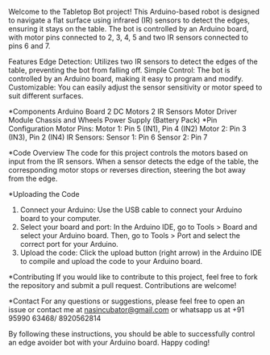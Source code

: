 Welcome to the Tabletop Bot project! This Arduino-based robot is designed to navigate a flat surface using infrared (IR) sensors to detect the edges, ensuring it stays on the table. The bot is controlled by an Arduino board, with motor pins connected to 2, 3, 4, 5 and two IR sensors connected to pins 6 and 7.

Features
Edge Detection: Utilizes two IR sensors to detect the edges of the table, preventing the bot from falling off.
Simple Control: The bot is controlled by an Arduino board, making it easy to program and modify.
Customizable: You can easily adjust the sensor sensitivity or motor speed to suit different surfaces.

*Components
  Arduino Board
  2 DC Motors
  2 IR Sensors
  Motor Driver Module
  Chassis and Wheels
  Power Supply (Battery Pack)
*Pin Configuration
  Motor Pins:
  Motor 1: Pin 5 (IN1), Pin 4 (IN2)
  Motor 2: Pin 3 (IN3), Pin 2 (IN4)
  IR Sensors:
  Sensor 1: Pin 6
  Sensor 2: Pin 7

*Code Overview
  The code for this project controls the motors based on input from the IR sensors. 
  When a sensor detects the edge of the table, the corresponding motor stops or reverses direction, steering the bot away from the edge.

*Uploading the Code
  1. Connect your Arduino: Use the USB cable to connect your Arduino board to your computer.
  2. Select your board and port: In the Arduino IDE, go to Tools > Board and select your Arduino board. Then, go to Tools > Port and select the correct port for your Arduino.
  3. Upload the code: Click the upload button (right arrow) in the Arduino IDE to compile and upload the code to your Arduino board.

*Contributing
  If you would like to contribute to this project, feel free to fork the repository and submit a pull request. Contributions are welcome!

*Contact
  For any questions or suggestions, please feel free to open an issue or contact me at nasincubator@gmail.com or whatsapp us at +91 95990 63468/ 8920562814

By following these instructions, you should be able to successfully control an edge avoider bot with your Arduino board. Happy coding!

